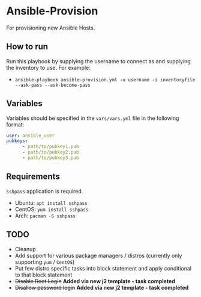 # Ansible-Provision
For provisioning new Ansible Hosts.

## How to run
Run this playbook by supplying the username to connect as and supplying the inventory to use. For example: 
* `ansible-playbook ansible-provision.yml -u username -i inventoryfile --ask-pass --ask-become-pass`

## Variables
Variables should be specified in the `vars/vars.yml` file in the following format:
```yml
user: ansible_user
pubkeys:
      - path/to/pubkey1.pub
      - path/to/pubkey2.pub
      - path/to/pubkey3.pub
```

## Requirements
`sshpass` application is required.
* Ubuntu: `apt install sshpass`
* CentOS: `yum install sshpass`
* Arch: `pacman -S sshpass` 


## TODO
* Cleanup
* Add support for various package managers / distros (currently only supporting `yum` / `CentOS`)
* Put few distro specific tasks into block statement and apply conditional to that block statement
* ~~Disable Root Login~~ **Added via new j2 template - task completed**
* ~~Disallow password login~~ **Added via new j2 template - task completed**

